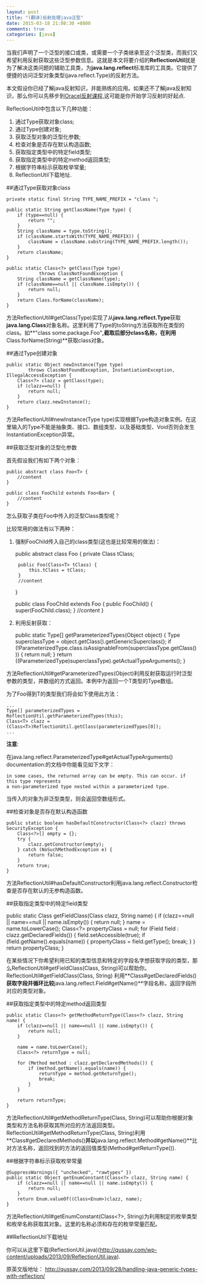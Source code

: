 ```yaml
---
layout: post
title: "(翻译)反射处理java泛型"
date: 2015-03-18 21:08:30 +0800
comments: true
categories: [java]
---
```



当我们声明了一个泛型的接口或类，或需要一个子类继承至这个泛型类，而我们又希望利用反射获取这些泛型参数信息。这就是本文将要介绍的**ReflectionUtil**就是为了解决这类问题的辅助工具类，为**java.lang.reflect**标准库的工具类。它提供了便捷的访问泛型对象类型(java.reflect.Type)的反射方法。

本文假设你已经了解java反射知识，并能熟练的应用。如果还不了解java反射知识，那么你可以先移步到[Oracel反射课程](http://docs.oracle.com/javase/tutorial/reflect),这可能是你开始学习反射的好起点.

ReflectionUtil中包含以下几种功能：

1. 通过Type获取对象class;
2. 通过Type创建对象;
3. 获取泛型对象的泛型化参数;
4. 检查对象是否存在默认构造函数;
5. 获取指定类型中的特定field类型;
6. 获取指定类型中的特定method返回类型;
7. 根据字符串标示获取枚举常量;
8. ReflectionUtil下载地址.

##通过Type获取对象class


	private static final String TYPE_NAME_PREFIX = "class ";
	 
	public static String getClassName(Type type) {
	    if (type==null) {
	        return "";
	    }
	    String className = type.toString();
	    if (className.startsWith(TYPE_NAME_PREFIX)) {
	        className = className.substring(TYPE_NAME_PREFIX.length());
	    }
	    return className;
	}
	 
	public static Class<?> getClass(Type type) 
	            throws ClassNotFoundException {
	    String className = getClassName(type);
	    if (className==null || className.isEmpty()) {
	        return null;
	    }
	    return Class.forName(className);
	}


方法ReflectionUtil#getClass(Type)实现了从**java.lang.reflect.Type**获取**java.lang.Class**对象名称。这里利用了Type的toString方法获取所在类型的class。如**"class some.package.Foo"**,截取后部分class名称，在利用**Class.forName(String)**获取class对象。


##通过Type创建对象


	public static Object newInstance(Type type) 
	        throws ClassNotFoundException, InstantiationException, IllegalAccessException {
	    Class<?> clazz = getClass(type);
	    if (clazz==null) {
	        return null;
	    }
	    return clazz.newInstance();
	}


方法ReflectionUtil#newInstance(Type type)实现根据Type构造对象实例。在这里输入的Type不能是抽象类、接口、数组类型、以及基础类型、Void否则会发生InstantiationException异常。


##获取泛型对象的泛型化参数

首先假设我们有如下两个对象：


	public abstract class Foo<T> {
	    //content
	}

	public class FooChild extends Foo<Bar> {
	    //content
	} 



怎么获取子类在Foo中传入的泛型Class<T>类型呢？

比较常用的做法有以下两种：

1. 强制FooChild传入自己的class类型(这也是比较常用的做法)：


	public abstract class Foo<T> {
	    private Class<T> tClass;    

	    public Foo(Class<T> tClass) {
	        this.tClass = tClass;
	    }
	    //content
	}

	public class FooChild extends Foo<Bar> {
	    public FooChild() {
	        super(FooChild.class);
	    }
	    //content
	} 


2. 利用反射获取：


	public static Type[] getParameterizedTypes(Object object) {
	    Type superclassType = object.getClass().getGenericSuperclass();
	    if (!ParameterizedType.class.isAssignableFrom(superclassType.getClass())) {
	        return null;
	    }
	    return ((ParameterizedType)superclassType).getActualTypeArguments();
	}


方法ReflectionUtil#getParameterizedTypes(Object)利用反射获取运行时泛型参数的类型，并数组的方式返回。本例中为返回一个T类型的Type数组。

为了Foo得到T的类型我们将会如下使用此方法：


	...
	Type[] parameterizedTypes = ReflectionUtil.getParameterizedTypes(this);
	Class<T> clazz = (Class<T>)ReflectionUtil.getClass(parameterizedTypes[0]);
	...


**注意**:

在java.lang.reflect.ParameterizedType#getActualTypeArguments() documentation:的文档中你能看见如下文字：


	in some cases, the returned array can be empty. This can occur. if this type represents 
	a non-parameterized type nested within a parameterized type.


当传入的对象为非泛型类型，则会返回空数组形式。


##检查对象是否存在默认构造函数


	public static boolean hasDefaultConstructor(Class<?> clazz) throws SecurityException {
	    Class<?>[] empty = {};
	    try {
	        clazz.getConstructor(empty);
	    } catch (NoSuchMethodException e) {
	        return false;
	    }
	    return true;
	}


方法ReflectionUtil#hasDefaultConstructor利用java.lang.reflect.Constructor检查是否存在默认的无参构造函数。

##获取指定类型中的特定field类型


public static Class<?> getFieldClass(Class<?> clazz, String name) {
    if (clazz==null || name==null || name.isEmpty()) {
        return null;
    }
    name = name.toLowerCase();
    Class<?> propertyClass = null;
    for (Field field : clazz.getDeclaredFields()) {
        field.setAccessible(true);
        if (field.getName().equals(name)) {
            propertyClass = field.getType();
            break;
        }
    }
    return propertyClass;
}


在某些情况下你希望利用已知的类型信息和特定的字段名字想获取字段的类型，那么ReflectionUtil#getFieldClass(Class<?>, String)可以帮助你。ReflectionUtil#getFieldClass(Class<?>, String) 利用**Class#getDeclaredFields()**获取字段并循环比较**java.lang.reflect.Field#getName()**字段名称，返回字段所对应的类型对象。

##获取指定类型中的特定method返回类型


	public static Class<?> getMethodReturnType(Class<?> clazz, String name) {
	    if (clazz==null || name==null || name.isEmpty()) {
	        return null;
	    }   
	 
	    name = name.toLowerCase();
	    Class<?> returnType = null;
	         
	    for (Method method : clazz.getDeclaredMethods()) {
	        if (method.getName().equals(name)) {
	            returnType = method.getReturnType();
	            break;
	        }
	    }
	         
	    return returnType;
	}


方法ReflectionUtil#getMethodReturnType(Class<?>, String)可以帮助你根据对象类型和方法名称获取其所对应的方法返回类型。ReflectionUtil#getMethodReturnType(Class<?>, String)利用**Class#getDeclaredMethods()**并以**java.lang.reflect.Method#getName()**比对方法名称，返回找到的方法的返回值类型(Method#getReturnType()).


##根据字符串标示获取枚举常量


	@SuppressWarnings({ "unchecked", "rawtypes" })
	public static Object getEnumConstant(Class<?> clazz, String name) {
	    if (clazz==null || name==null || name.isEmpty()) {
	        return null;
	    }
	    return Enum.valueOf((Class<Enum>)clazz, name);
	}


方法ReflectionUtil#getEnumConstant(Class<?>, String)为利用制定的枚举类型和枚举名称获取其对象。这里的名称必须和存在的枚举常量匹配。

##ReflectionUtil下载地址

你可以从这里下载(ReflectionUtil.java)(http://qussay.com/wp-content/uploads/2013/09/ReflectionUtil.java).

原英文版地址： http://qussay.com/2013/09/28/handling-java-generic-types-with-reflection/
